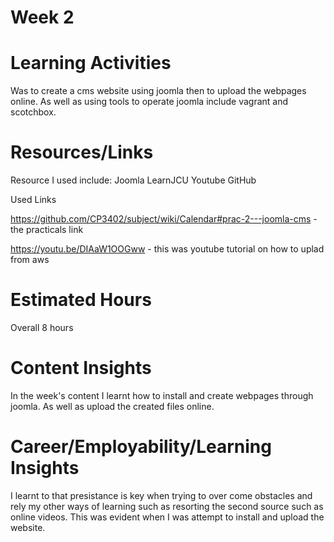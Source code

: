 # Week 2

# Learning Activities

Was to create a cms website using joomla then to upload the webpages online. As well as using tools to operate joomla include vagrant and scotchbox.

# Resources/Links

Resource I used include:
Joomla
LearnJCU
Youtube
GitHub

Used Links

https://github.com/CP3402/subject/wiki/Calendar#prac-2---joomla-cms - the practicals link

https://youtu.be/DIAaW1OOGww - this was youtube tutorial on how to uplad from aws

# Estimated Hours

Overall 8 hours

# Content Insights

In the week's content I learnt how to install and create webpages through joomla. As well as upload the created files online.

# Career/Employability/Learning Insights

I learnt to that presistance is key when trying to over come obstacles and rely my other ways of learning such as resorting the second source such as online videos. This was evident when I was attempt to install and upload the website.
